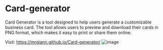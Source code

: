# Card-generator

Card Generator is a tool designed to help users generate a customizable business card. The tool allows users to preview and download their cards in PNG format, which makes it easy to print or share them online.

Visit: https://mrgiann.github.io/Card-generator/
![image](https://github.com/mrgiann/Card-generator/assets/82038942/86cc87c3-bc54-47f0-9010-df33dad7b0f0)
